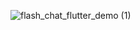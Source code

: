 ![flash_chat_flutter_demo (1)](https://github.com/amalraju7/Flash-Chat-iOS13/assets/79514840/6bb3a325-9d67-43ee-818e-6ab9ac8a2cf8)
